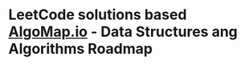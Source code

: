 # LeetCode solutions based [AlgoMap.io](https://algomap.io) - Data Structures ang Algorithms Roadmap